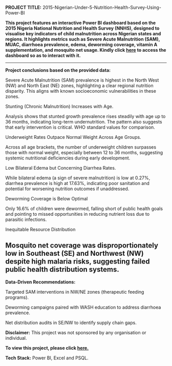**PROJECT TITLE:** 2015-Nigerian-Under-5-Nutrition-Health-Survey-Using-Power-BI

**This project features an interactive Power BI dashboard based on the 2015 Nigeria National Nutrition and Health Survey (NNHS), designed to visualise key indicators of child malnutrition across Nigerian states and regions. It highlights metrics such as Severe Acute Malnutrition (SAM), MUAC, diarrhoea prevalence, edema, deworming coverage, vitamin A supplementation, and mosquito net usage. Kindly click [here](https://app.powerbi.com/links/m9rl4F6BKa?ctid=97f57715-f2fe-491d-8af5-4f4176e32e1f&pbi_source=linkShare) to access the dashboard so as to interact with it.**

-------------------------------------------------------------------------------------------------------------------------------------------------------------------------------------
**Project conclusions based on the provided data:**
 

Severe Acute Malnutrition (SAM) prevalence is highest in the North West (NW) and North East (NE) zones, highlighting a clear regional nutrition disparity. This aligns with known socioeconomic vulnerabilities in these zones.

Stunting (Chronic Malnutrition) Increases with Age.

Analysis shows that stunted growth prevalence rises steadily with age up to 36 months, indicating long-term undernutrition. The pattern also suggests that early intervention is critical. WHO standard values for comparison.

Underweight Rates Outpace Normal Weight Across Age Groups.

Across all age brackets, the number of underweight children surpasses those with normal weight, especially between 12 to 36 months, suggesting systemic nutritional deficiencies during early development.

Low Bilateral Edema but Concerning Diarrhea Rates.

While bilateral edema (a sign of severe malnutrition) is low at 0.27%, diarrhea prevalence is high at 17.63%, indicating poor sanitation and potential for worsening nutrition outcomes if unaddressed.

Deworming Coverage is Below Optimal

Only 16.6% of children were dewormed, falling short of public health goals and pointing to missed opportunities in reducing nutrient loss due to parasitic infections.

 Inequitable Resource Distribution

Mosquito net coverage was disproportionately low in Southeast (SE) and Northwest (NW) despite high malaria risks, suggesting failed public health distribution systems.
--------------------------------------------------------------------------------------------------------------------------------------------------------------------------------

**Data-Driven Recommendations:**

Targeted SAM interventions in NW/NE zones (therapeutic feeding programs).

Deworming campaigns paired with WASH education to address diarrhoea prevalence.

Net distribution audits in SE/NW to identify supply chain gaps.


**Disclaimer:** This project was not sponsored by any organisation or individual.

**To view this project, please click [here.](https://app.powerbi.com/links/m9rl4F6BKa?ctid=97f57715-f2fe-491d-8af5-4f4176e32e1f&pbi_source=linkShare)**

**Tech Stack:** Power BI, Excel and PSQL.



